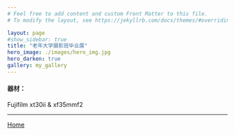 ```yaml
---
# Feel free to add content and custom Front Matter to this file.
# To modify the layout, see https://jekyllrb.com/docs/themes/#overriding-theme-defaults

layout: page
#show_sidebar: true
title: "老年大学摄影班毕业展"
hero_image: ./images/hero_img.jpg
hero_darken: true
gallery: my_gallery
---
```


#### 器材：

Fujifilm xt30ii & xf35mmf2

___

[Home](https://saladdon.github.io)
